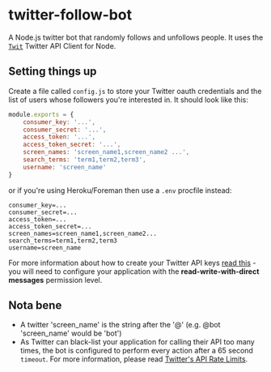 # twitter-follow-bot

A Node.js twitter bot that randomly follows and unfollows people. It uses the [`Twit`](https://github.com/ttezel/twit "Twit's Github repo") Twitter API Client for Node.

## Setting things up

Create a file called `config.js` to store your Twitter oauth credentials and the list of users whose followers you're interested in. It should look like this:
```javascript
module.exports = {
    consumer_key: '...',
	consumer_secret: '...',
	access_token: '...',
	access_token_secret: '...',
    screen_names: 'screen_name1,screen_name2 ...',
	search_terms: 'term1,term2,term3',
	username: 'screen_name'
}
```
or if you're using Heroku/Foreman then use a `.env` procfile instead:
```
consumer_key=...
consumer_secret=...
access_token=...
access_token_secret=...
screen_names=screen_name1,screen_name2...
search_terms=term1,term2,term3
username=screen_name
```

For more information about how to create your Twitter API keys [read this](https://twittercommunity.com/t/how-to-get-my-api-key/7033 "How to get my API key") - you will need to configure your application with the **read-write-with-direct messages** permission level.

## Nota bene
- A twitter 'screen_name' is the string after the '@' (e.g. @bot 'screen_name' would be 'bot')
- As Twitter can black-list your application for calling their API too many times, the bot is configured to perform every action after a 65 second `timeout`. For more information, please read [Twitter's API Rate Limits](https://dev.twitter.com/rest/public/rate-limiting "Twitter API Rate Limits").